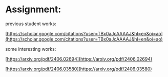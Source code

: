# Assignment:

previous student works:

[https://scholar.google.com/citations?user=TBx0aJcAAAAJ&hl=en&oi=ao](https://scholar.google.com/citations?user=TBx0aJcAAAAJ&hl=en&oi=ao)

some interesting works:

[https://arxiv.org/pdf/2406.02694](https://arxiv.org/pdf/2406.02694)

[https://arxiv.org/pdf/2406.03580](https://arxiv.org/pdf/2406.03580)